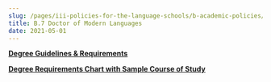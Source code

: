 ```yaml
---
slug: /pages/iii-policies-for-the-language-schools/b-academic-policies/b-7-doctor-of-modern-languages
title: B.7 Doctor of Modern Languages
date: 2021-05-01
---
```

[**Degree Guidelines & Requirements**](static/assets/dml-student-guidelines-new.pdf)

[**Degree Requirements Chart with Sample Course of Study**](static/assets/new-dml-requirements-chart.pdf)